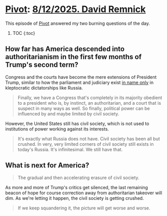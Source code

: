 # [Pivot](https://podcastindex.org/podcast/174725): [8/12/2025. David Remnick](https://writecomments.com/transcripts/?md5=72196062cbf285a977510ef625d16874)

This episode of [Pivot] answered my two burning questions of the day.

1. TOC
{:toc}

## How far has America descended into authoritarianism in the first few months of Trump's second term? 

Congress and the courts have become the mere extensions of President Trump, similar to how the parliament and judiciary exist [in name only] in kleptocratic dictatorships like Russia.

> Finally, we have a Congress that's completely in its majority obedient to a president who is, by instinct, an authoritarian, and a court that is suspect in many ways as well. So finally, political power can be influenced by and maybe limited by civil society.

However, the United States still has civil society, which is not used to institutions of power working against its interests.

> It's exactly what Russia does not have. Civil society has been all but crushed. In very, very limited corners of civil society still exists in today's Russia. It's infinitesimal. We still have that.

## What is next for America?

> The gradual and then accelerating erasure of civil society.

As more and more of Trump's critics get silenced, the last remaining beacon of hope for course correction away from authoritarian takeover will dim. As we're letting it happen, the civil society is getting crushed.

> If we keep squandering it, the picture will get worse and worse.

[Pivot]: /series/pivot.md
[in name only]: https://www.msnbc.com/transcripts/rachel-maddow-show/transcript-rachel-maddow-show-2-24-22-n1290227
